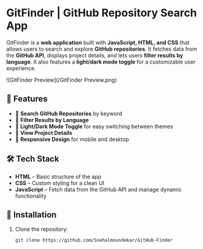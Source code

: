 # GitFinder | GitHub Repository Search App  

GitFinder is a **web application** built with **JavaScript, HTML, and CSS** that allows users to search and explore **GitHub repositories**. It fetches data from the **GitHub API**, displays project details, and lets users **filter results by language**. It also features a **light/dark mode toggle** for a customizable user experience.  

![GitFinder Preview](/GitFinder Preview.png)  

## 🚀 Features  
- 🔹 **Search GitHub Repositories** by keyword  
- 🎨 **Filter Results by Language**  
- 🖤 **Light/Dark Mode Toggle** for easy switching between themes  
- 📝 **View Project Details**  
- 📱 **Responsive Design** for mobile and desktop  

## 🛠 Tech Stack  
- **HTML** – Basic structure of the app  
- **CSS** – Custom styling for a clean UI  
- **JavaScript** – Fetch data from the GitHub API and manage dynamic functionality  

## 📌 Installation  
1. Clone the repository:  
   ```bash
   git clone https://github.com/Snehalmoundekar/GitHub-Finder
